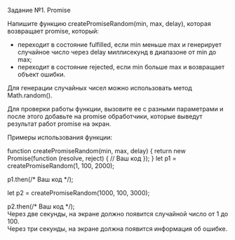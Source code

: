 Задание №1. Promise  

Напишите функцию createPromiseRandom(min, max, delay), которая возвращает promise, который:  

* переходит в состояние fulfilled, если min меньше max и генерирует случайное число через delay миллисекунд в диапазоне от min до max;
* переходит в состояние rejected, если min больше max и возвращает объект ошибки.  

Для генерации случайных чисел можно использовать метод Math.random().

Для проверки работы функции, вызовите ее с разными параметрами и после этого добавьте на promise обработчики, которые выведут результат работ promise на экран.

Примеры использования функции:

function createPromiseRandom(min, max, delay) {
   return new Promise(function (resolve, reject) {
      // Ваш код
   });
}
let p1 = createPromiseRandom(1, 100, 2000);

p1.then(/* Ваш код */);

let p2 = createPromiseRandom(1000, 100, 3000);

p2.then(/* Ваш код */);  
Через две секунды, на экране должно появится случайной число от 1 до 100.  
Через три секунды, на экране должна появится информация об ошибке.
